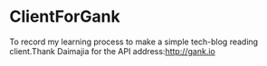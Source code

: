 # ClientForGank
To record my learning process to make a simple tech-blog reading client.Thank Daimajia for the API address:http://gank.io
